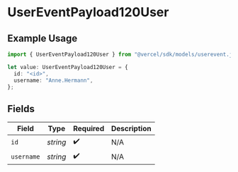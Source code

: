 # UserEventPayload120User

## Example Usage

```typescript
import { UserEventPayload120User } from "@vercel/sdk/models/userevent.js";

let value: UserEventPayload120User = {
  id: "<id>",
  username: "Anne.Hermann",
};
```

## Fields

| Field              | Type               | Required           | Description        |
| ------------------ | ------------------ | ------------------ | ------------------ |
| `id`               | *string*           | :heavy_check_mark: | N/A                |
| `username`         | *string*           | :heavy_check_mark: | N/A                |